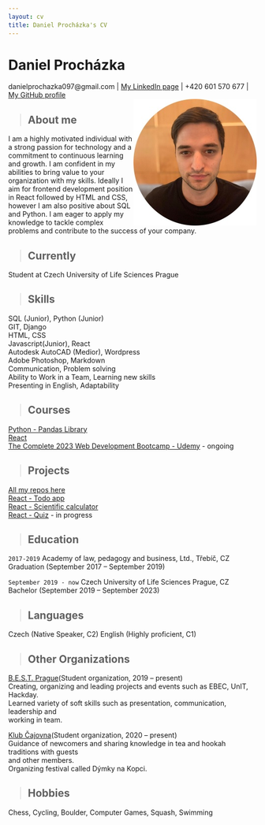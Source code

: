 ```yaml
---
layout: cv
title: Daniel Procházka's CV
---
```

# Daniel Procházka

<div id="webaddress">
danielprochazka097@gmail.com
| <a href="https://www.linkedin.com/in/daniel-procházka-450a5722a/">My LinkedIn page</a>
    | +420 601 570 677
       | <a href="https://github.com/Obi-Dan66">My GitHub profile</a>
</div>

<img src="images\Dan.jpg" align="right" width="250" height="257">

> ## About me

I am a highly motivated individual with a strong passion
for technology and a commitment to continuous learning and growth.
I am confident in my abilities to bring value to your organization
with my skills. Ideally I aim for frontend development position in React
followed by HTML and CSS, however I am also positive about SQL and Python.
I am eager to apply my knowledge to tackle complex problems and contribute
to the success of your company.

> ## Currently

Student at Czech University of Life Sciences Prague

> ## Skills
SQL (Junior), Python (Junior)\
GIT, Django\
HTML, CSS\
Javascript(Junior), React\
Autodesk AutoCAD (Medior), Wordpress\
Adobe Photoshop, Markdown\
Communication, Problem solving\
Ability to Work in a Team, Learning new skills\
Presenting in English, Adaptability

> ## Courses
<a href="https://edu.sh.cvut.cz/kurz-pandas-spracovani-dat-v-python/">Python - Pandas Library</a>\
<a href="https://edu.sh.cvut.cz/kurz-react/">React</a>\
<a href="https://www.udemy.com/course/the-complete-web-development-bootcamp/learn/lecture/12638830#overview">The Complete 2023 Web Development Bootcamp - Udemy</a> - ongoing


> ## Projects
<a href="https://github.com/Obi-Dan66?tab=repositories">All my repos here</a>\
<a href="https://github.com/Obi-Dan66/React-todo-app">React - Todo app</a>\
<a href="https://github.com/Obi-Dan66/React-calculator-app">React - Scientific calculator</a>\
<a href="https://github.com/Obi-Dan66/React-quiz">React - Quiz</a> - in progress


> ## Education

`2017-2019`
Academy of law, pedagogy and business, Ltd., Třebíč, CZ\
Graduation (September 2017 – September 2019)

`September 2019 - now`
Czech University of Life Sciences Prague, CZ\
Bachelor (September 2019 – September 2023)

> ## Languages
Czech (Native Speaker, C2)
English (Highly proficient, C1)

> ## Other Organizations

[B.E.S.T. Prague](https://bestprague.cz/)(Student organization, 2019 – present)\
    Creating, organizing and leading projects and events such as EBEC, UnIT, Hackday.\
    Learned variety of soft skills such as presentation, communication, leadership and\
    working in team.

[Klub Čajovna](https://klubcajovna.cz/)(Student organization, 2020 – present)\
    Guidance of newcomers and sharing knowledge in tea and hookah traditions with guests\
    and other members.\
    Organizing festival called Dýmky na Kopci.

> ## Hobbies
Chess, Cycling, Boulder, Computer Games, Squash, Swimming